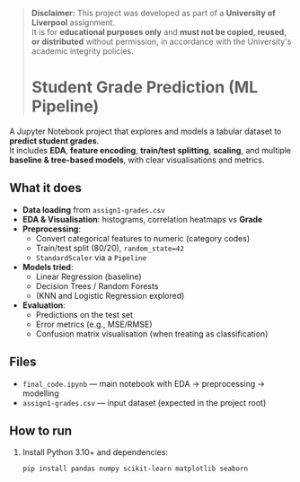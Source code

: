 > **Disclaimer:** This project was developed as part of a **University of Liverpool** assignment.  
> It is for **educational purposes only** and **must not be copied, reused, or distributed** without permission, in accordance with the University's academic integrity policies.
>
> # Student Grade Prediction (ML Pipeline)

A Jupyter Notebook project that explores and models a tabular dataset to **predict student grades**.  
It includes **EDA**, **feature encoding**, **train/test splitting**, **scaling**, and multiple **baseline & tree-based models**, with clear visualisations and metrics.

## What it does
- **Data loading** from `assign1-grades.csv`
- **EDA & Visualisation**: histograms, correlation heatmaps vs **Grade**
- **Preprocessing**:
  - Convert categorical features to numeric (category codes)
  - Train/test split (80/20), `random_state=42`
  - `StandardScaler` via a `Pipeline`
- **Models tried**:
  - Linear Regression (baseline)
  - Decision Trees / Random Forests
  - (KNN and Logistic Regression explored)
- **Evaluation**:
  - Predictions on the test set
  - Error metrics (e.g., MSE/RMSE)
  - Confusion matrix visualisation (when treating as classification)

## Files
- `final_code.ipynb` — main notebook with EDA → preprocessing → modelling
- `assign1-grades.csv` — input dataset (expected in the project root)

## How to run
1. Install Python 3.10+ and dependencies:
   ```bash
   pip install pandas numpy scikit-learn matplotlib seaborn

